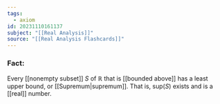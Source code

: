 ```yaml
---
tags:
  - axiom
id: 20231110161137
subject: "[[Real Analysis]]"
source: "[[Real Analysis Flashcards]]"
---
```

### Fact:
Every [[nonempty subset]] $S$ of $\mathbb{R}$ that is [[bounded above]] has a least upper bound, or [[Supremum|supremum]]. That is, sup($S$) exists and is a [[real]] number.
